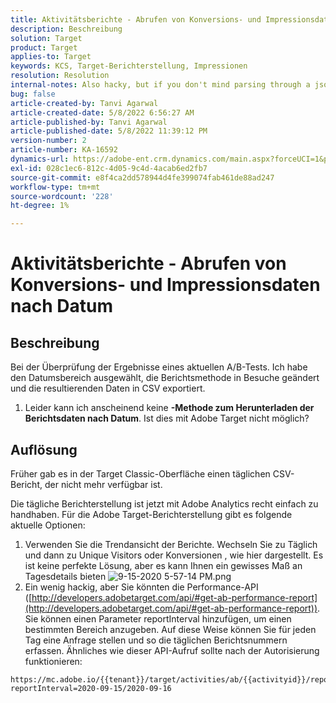 ```yaml
---
title: Aktivitätsberichte - Abrufen von Konversions- und Impressionsdaten nach Datum
description: Beschreibung
solution: Target
product: Target
applies-to: Target
keywords: KCS, Target-Berichterstellung, Impressionen
resolution: Resolution
internal-notes: Also hacky, but if you don't mind parsing through a json file for the data, the UI makes a request to get that daily data when you load the trend report above you could grab. If you monitor the network calls it should be one with the file name of performance.at.json.
bug: false
article-created-by: Tanvi Agarwal
article-created-date: 5/8/2022 6:56:27 AM
article-published-by: Tanvi Agarwal
article-published-date: 5/8/2022 11:39:12 PM
version-number: 2
article-number: KA-16592
dynamics-url: https://adobe-ent.crm.dynamics.com/main.aspx?forceUCI=1&pagetype=entityrecord&etn=knowledgearticle&id=8a5720f9-9bce-ec11-a7b5-0022480a8d10
exl-id: 028c1ec6-812c-4d05-9c4d-4acab6ed2fb7
source-git-commit: e8f4ca2dd578944d4fe399074fab461de88ad247
workflow-type: tm+mt
source-wordcount: '228'
ht-degree: 1%

---
```


# Aktivitätsberichte - Abrufen von Konversions- und Impressionsdaten nach Datum

## Beschreibung


Bei der Überprüfung der Ergebnisse eines aktuellen A/B-Tests. Ich habe den Datumsbereich ausgewählt, die Berichtsmethode in Besuche geändert und die resultierenden Daten in CSV exportiert.

1. Leider kann ich anscheinend keine <b>-Methode zum Herunterladen der Berichtsdaten nach Datum</b>. Ist dies mit Adobe Target nicht möglich?





## Auflösung


Früher gab es in der Target Classic-Oberfläche einen täglichen CSV-Bericht, der nicht mehr verfügbar ist.



Die tägliche Berichterstellung ist jetzt mit Adobe Analytics recht einfach zu handhaben. Für die Adobe Target-Berichterstellung gibt es folgende aktuelle Optionen:

1. Verwenden Sie die Trendansicht der Berichte. Wechseln Sie zu Täglich und dann zu Unique Visitors oder Konversionen , wie hier dargestellt. Es ist keine perfekte Lösung, aber es kann Ihnen ein gewisses Maß an Tagesdetails bieten ![9-15-2020 5-57-14 PM.png](https://experienceleaguecommunities.adobe.com/t5/image/serverpage/image-id/26856iB79D1F7E2EB217FD/image-size/medium?v=1.0&amp;amp;px=400)
2. Ein wenig hackig, aber Sie könnten die Performance-API ([http://developers.adobetarget.com/api/#get-ab-performance-report](http://developers.adobetarget.com/api/#get-ab-performance-report)). Sie können einen Parameter reportInterval hinzufügen, um einen bestimmten Bereich anzugeben. Auf diese Weise können Sie für jeden Tag eine Anfrage stellen und so die täglichen Berichtsnummern erfassen. Ähnliches wie dieser API-Aufruf sollte nach der Autorisierung funktionieren:



```
https://mc.adobe.io/{{tenant}}/target/activities/ab/{{activityid}}/report/performance?reportInterval=2020-09-15/2020-09-16
```

